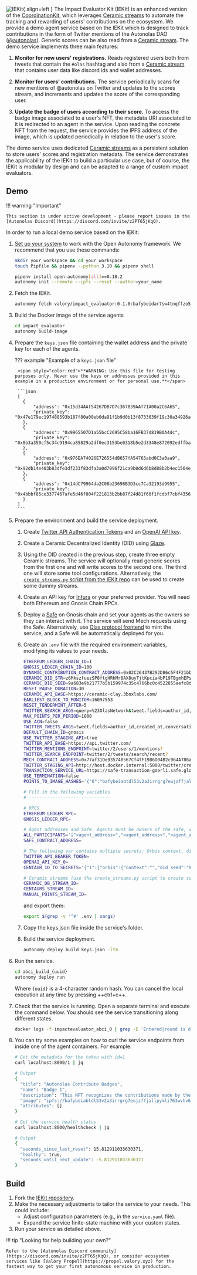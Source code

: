 ![IEKit](images/iekit.svg){ align=left }
The Impact Evaluator Kit (IEKit) is an enhanced version of the [CoordinationKit](https://open-autonomy.docs.autonolas.tech/product/coordinationkit/), which leverages [Ceramic streams](https://developers.ceramic.network/docs/advanced/standards/stream-programs/) to automate the tracking and rewarding of users' contributions on the ecosystem. We provide a demo agent service based on the IEKit which is designed to track contributions in the form of Twitter mentions of the Autonolas DAO ([@autonolas](https://twitter.com/autonolas)). Generic scores can be also read from a [Ceramic stream](https://developers.ceramic.network/docs/advanced/standards/stream-programs/). The demo service implements three main features:

1. **Monitor for new users' registrations.** Reads registered users both from tweets that contain the `#olas` hashtag and also from a [Ceramic stream](https://developers.ceramic.network/docs/advanced/standards/stream-programs/) that contains user data like discord ids and wallet addresses.

2. **Monitor for users' contributions.** The service periodically scans for new mentions of @autonolas on Twitter and updates to the scores stream, and increments and updates the score of the corresponding user.

3. **Update the badge of users according to their score.** To access the badge image associated to a user's NFT, the metadata URI associated to it is redirected to an agent in the service. Upon reading the concrete NFT from the request, the service provides the IPFS address of the image, which is updated periodically in relation to the user's score.

The demo service uses dedicated [Ceramic streams](https://developers.ceramic.network/docs/advanced/standards/stream-programs/) as a persistent solution to store users' scores and registration metadata.
The service demonstrates the applicability of the IEKit to build a particular use case, but of course, the IEKit is modular by design and can be adapted to a range of custom impact evaluators.

## Demo

!!! warning "Important"

    This section is under active development - please report issues in the [Autonolas Discord](https://discord.com/invite/z2PT65jKqQ).

In order to run a local demo service based on the IEKit:

1. [Set up your system](https://open-autonomy.docs.autonolas.tech/open-autonomy/guides/set_up/) to work with the Open Autonomy framework. We recommend that you use these commands:

    ```bash
    mkdir your_workspace && cd your_workspace
    touch Pipfile && pipenv --python 3.10 && pipenv shell

    pipenv install open-autonomy[all]==0.18.2
    autonomy init --remote --ipfs --reset --author=your_name
    ```

2. Fetch the IEKit.

    ```bash
    autonomy fetch valory/impact_evaluator:0.1.0:bafybeidar7sw4tnqffzo5o4pcfzxcg4byoguua3546tfho5skfi2oveu5i --service
    ```

3. Build the Docker image of the service agents

    ```bash
    cd impact_evaluator
    autonomy build-image
    ```

4. Prepare the `keys.json` file containing the wallet address and the private key for each of the agents.

    ??? example "Example of a `keys.json` file"

        <span style="color:red">**WARNING: Use this file for testing purposes only. Never use the keys or addresses provided in this example in a production environment or for personal use.**</span>

        ```json
        [
          {
              "address": "0x15d34AAf54267DB7D7c367839AAf71A00a2C6A65",
              "private_key": "0x47e179ec197488593b187f80a00eb0da91f1b9d0b13f8733639f19c30a34926a"
          },
          {
              "address": "0x9965507D1a55bcC2695C58ba16FB37d819B0A4dc",
              "private_key": "0x8b3a350cf5c34c9194ca85829a2df0ec3153be0318b5e2d3348e872092edffba"
          },
          {
              "address": "0x976EA74026E726554dB657fA54763abd0C3a0aa9",
              "private_key": "0x92db14e403b83dfe3df233f83dfa3a0d7096f21ca9b0d6d6b8d88b2b4ec1564e"
          },
          {
              "address": "0x14dC79964da2C08b23698B3D3cc7Ca32193d9955",
              "private_key": "0x4bbbf85ce3377467afe5d46f804f221813b2bb87f24d81f60f1fcdbf7cbf4356"
          }
        ]
        ```

5. Prepare the environment and build the service deployment.

    1. Create [Twitter API Authentication Tokens](https://developer.twitter.com/en/portal/dashboard) and an [OpenAI API key](https://openai.com/blog/openai-api).

    2. Create a Ceramic Decentralized Identity (DID) using [Glaze](https://github.com/ceramicstudio/js-glaze).

    3. Using the DID created in the previous step, create three empty Ceramic streams. The service will optionally read generic scores from the first one and will write scores to the second one. The third one will store some tool configurations. Alternatively, the [`create_streams.py` script from the IEKit repo](https://github.com/valory-xyz/IEKit) can be used to create some dummy streams.

    4. Create an API key for [Infura](https://www.infura.io/) or your preferred provider. You will need both Ethereum and Gnosis Chain RPCs.

    5. Deploy a [Safe](https://app.safe.global/welcome) on Gnosis chain and set your agents as the owners so they can interact with it. The service will send Mech requests using the Safe. Alternatively, use [Olas protocol frontend](https://registry.olas.network/ethereum/services) to mint the service, and a Safe will be automatically deployed for you.

    6. Create an `.env` file with the required environment variables, modifying its values to your needs.

        ```bash
        ETHEREUM_LEDGER_CHAIN_ID=1
        GNOSIS_LEDGER_CHAIN_ID=100
        DYNAMIC_CONTRIBUTION_CONTRACT_ADDRESS=0x02C26437B292D86c5F4F21bbCcE0771948274f84
        CERAMIC_DID_STR=z6MkszfuezSP8ftgHRhMr8AX8uyTjtKpcia4bP19TBgmhEPs
        CERAMIC_DID_SEED=9a683e9b21777b5b159974c35c4766bc0c4522855aefc8de30876dbaa252f179
        RESET_PAUSE_DURATION=30
        CERAMIC_API_BASE=https://ceramic-clay.3boxlabs.com/
        EARLIEST_BLOCK_TO_MONITOR=16097553
        RESET_TENDERMINT_AFTER=5
        TWITTER_SEARCH_ARGS=query=%23OlasNetwork&tweet.fields=author_id,created_at,conversation_id&user.fields=name&expansions=author_id&max_results=100&since_id={since_id}
        MAX_POINTS_PER_PERIOD=1000
        USE_ACN=false
        TWITTER_TWEETS_ARGS=tweet.fields=author_id,created_at,conversation_id,public_metrics&user.fields=name&expansions=author_id&max_results=10&start_time={start_time}
        DEFAULT_CHAIN_ID=gnosis
        USE_TWITTER_STAGING_API=true
        TWITTER_API_BASE=https://api.twitter.com/
        TWITTER_MENTIONS_ENDPOINT=twitter/2/users/1/mentions?
        TWITTER_SEARCH_ENDPOINT=twitter/2/tweets/search/recent?
        MECH_CONTRACT_ADDRESS=0x77af31De935740567Cf4fF1986D04B2c964A786a
        TWITTER_STAGING_API=http://host.docker.internal:5000/twitter/create_tweet
        TRANSACTION_SERVICE_URL=https://safe-transaction-goerli.safe.global/api/v1/messages/{message_hash}/
        USE_TERMINATION=false
        POINTS_TO_IMAGE_HASHES='{"0":"bafybeiabtdl53v2a3irrgrg7eujzffjallpymli763wvhv6gceurfmcemm","100":"bafybeid46w6yzbehir7ackcnsyuasdkun5aq7jnckt4sknvmiewpph776q","50000":"bafybeigbxlwzljbxnlwteupmt6c6k7k2m4bbhunvxxa53dc7niuedilnr4","100000":"bafybeiawxpq4mqckbau3mjwzd3ic2o7ywlhp6zqo7jnaft26zeqm3xsjjy","150000":"bafybeie6k53dupf7rf6622rzfxu3dmlv36hytqrmzs5yrilxwcrlhrml2m"}'

        # Fill in the following variables
        # -------------------------------

        # RPCS
        ETHEREUM_LEDGER_RPC=
        GNOSIS_LEDGER_RPC=

        # Agent addresses and Safe. Agents must be owners of the safe, which is used for Mech interactions.
        ALL_PARTICIPANTS='["<agent_address>","<agent_address>","<agent_address>"."<agent_address>"]'
        SAFE_CONTRACT_ADDRESS=

        # The following var contains multiple secrets: Orbis context, dids, and multiple Twitter and OpenAI tokens
        TWITTER_API_BEARER_TOKEN=
        OPENAI_API_KEY_0=
        CENTAUR_ID_TO_SECRETS='{"1":{"orbis":{"context":"","did_seed":"9a683e9b21777b5b159974c35c4766bc0c4522855aefc8de30876dbaa252f179","did_str":"z6MkszfuezSP8ftgHRhMr8AX8uyTjtKpcia4bP19TBgmhEPs"},"twitter":{"consumer_key":"<your_consumer_key>","consumer_secret":"<your_consumer_secret>","access_token":"<your_access_token>","access_secret":"<your_access_secret>"}}}'

        # Ceramic streams (use the create_streams.py script to create some dummy streams)
        CERAMIC_DB_STREAM_ID=
        CENTAURS_STREAM_ID=
        MANUAL_POINTS_STREAM_ID=
        ```

        and export them:

        ```bash
        export $(grep -v '^#' .env | xargs)
        ```

    7. Copy the keys.json file inside the service's folder.

    8. Build the service deployment.

        ```bash
        autonomy deploy build keys.json -ltm
        ```

6. Run the service.

    ```bash
    cd abci_build_{uuid}
    autonomy deploy run
    ```

    Where `{uuid}` is a 4-character random hash.
    You can cancel the local execution at any time by pressing ++ctrl+c++.

7. Check that the service is running. Open a separate terminal and execute the command below. You should see the service transitioning along different states.

    ```bash
    docker logs -f impactevaluator_abci_0 | grep -E 'Entered|round is done'
    ```

8. You can try some examples on how to curl the service endpoints from inside one of the agent containers. For example:

    ```bash
    # Get the metadata for the token with id=1
    curl localhost:8000/1 | jq

    # Output
    {
      "title": "Autonolas Contribute Badges",
      "name": "Badge 1",
      "description": "This NFT recognizes the contributions made by the holder to the Autonolas Community.",
      "image": "ipfs://bafybeiabtdl53v2a3irrgrg7eujzffjallpymli763wvhv6gceurfmcemm",
      "attributes": []
    }

    # Get the service health status
    curl localhost:8000/healthcheck | jq

    # Output
    {
      "seconds_since_last_reset": 15.812911033630371,
      "healthy": true,
      "seconds_until_next_update": -5.812911033630371
    }
    ```

## Build

1. Fork the [IEKit repository](https://github.com/valory-xyz/iekit).
2. Make the necessary adjustments to tailor the service to your needs. This could include:
    * Adjust configuration parameters (e.g., in the `service.yaml` file).
    * Expand the service finite-state machine with your custom states.
3. Run your service as detailed above.

!!! tip "Looking for help building your own?"

    Refer to the [Autonolas Discord community](https://discord.com/invite/z2PT65jKqQ), or consider ecosystem services like [Valory Propel](https://propel.valory.xyz) for the fastest way to get your first autonomous service in production.
